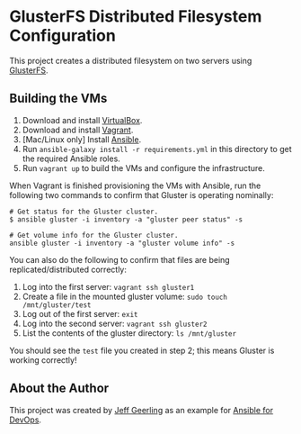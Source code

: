# GlusterFS Distributed Filesystem Configuration

This project creates a distributed filesystem on two servers using [GlusterFS](http://www.gluster.org/).

## Building the VMs

  1. Download and install [VirtualBox](https://www.virtualbox.org/wiki/Downloads).
  2. Download and install [Vagrant](http://www.vagrantup.com/downloads.html).
  3. [Mac/Linux only] Install [Ansible](http://docs.ansible.com/intro_installation.html).
  4. Run `ansible-galaxy install -r requirements.yml` in this directory to get the required Ansible roles.
  5. Run `vagrant up` to build the VMs and configure the infrastructure.

When Vagrant is finished provisioning the VMs with Ansible, run the following two commands to confirm that Gluster is operating nominally:

    # Get status for the Gluster cluster.
    $ ansible gluster -i inventory -a "gluster peer status" -s
    
    # Get volume info for the Gluster cluster.
    ansible gluster -i inventory -a "gluster volume info" -s

You can also do the following to confirm that files are being replicated/distributed correctly:

  1. Log into the first server: `vagrant ssh gluster1`
  2. Create a file in the mounted gluster volume: `sudo touch /mnt/gluster/test`
  3. Log out of the first server: `exit`
  4. Log into the second server: `vagrant ssh gluster2`
  5. List the contents of the gluster directory: `ls /mnt/gluster`

You should see the `test` file you created in step 2; this means Gluster is working correctly!

## About the Author

This project was created by [Jeff Geerling](http://jeffgeerling.com/) as an example for [Ansible for DevOps](https://leanpub.com/ansible-for-devops).
